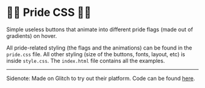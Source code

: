 🏳️‍🌈 Pride CSS 🏳️‍🌈
=================

Simple useless buttons that animate into different pride flags (made out of gradients) on hover. 

All pride-related styling (the flags and the animations) can be found in the `pride.css` file. All other styling (size of the buttons, fonts, layout, etc) is inside `style.css`. The `index.html` file contains all the examples.

---

Sidenote: Made on Glitch to try out their platform. Code can be found [here](https://glitch.com/~pride-css).
